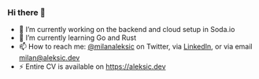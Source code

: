### Hi there 👋

- 🔭 I’m currently working on the backend and cloud setup in Soda.io
- 🌱 I’m currently learning Go and Rust
- 📫 How to reach me: [@milanaleksic](https://twitter.com/milanaleksic) on Twitter, via [LinkedIn](https://www.linkedin.com/in/milanaleksic), or via email milan@aleksic.dev
- ⚡ Entire CV is available on https://aleksic.dev

